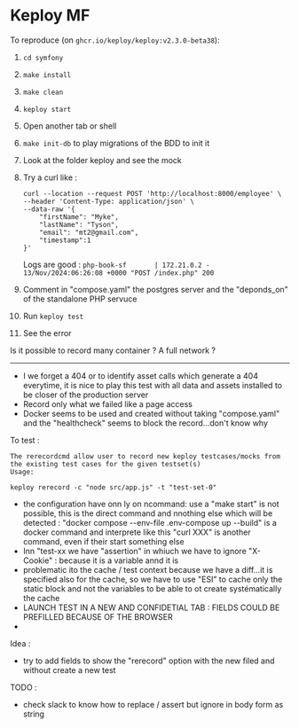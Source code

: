 # Keploy MF

To reproduce (on `ghcr.io/keploy/keploy:v2.3.0-beta38`):

1. `cd symfony`
2. `make install`
3. `make clean`
4. `keploy start`
5. Open another tab or shell
6. `make init-db` to play migrations of the BDD to init it
7. Look at the folder keploy and see the mock
8. Try a curl like : 

    ```shell
    curl --location --request POST 'http://localhost:8000/employee' \
    --header 'Content-Type: application/json' \
    --data-raw '{
        "firstName": "Myke",
        "lastName": "Tyson",
        "email": "mt2@gmail.com",
        "timestamp":1
    }'
    ```
    Logs are good : `php-book-sf       | 172.21.0.2 -  13/Nov/2024:06:26:08 +0000 "POST /index.php" 200`

9. Comment in "compose.yaml" the postgres server and the "deponds_on" of the standalone PHP servuce
10. Run `keploy test`
11. See the error

Is it possible to record many container ? A full network ?

---  

- I we forget a 404 or to identify asset calls which generate a 404 everytime, it is nice to play this test with all data and assets
installed to be closer of the production server
- Record only what we failed like a page access
- Docker seems to be used and created without taking "compose.yaml" and the "healthcheck" seems to block the record...don't know why

To test : 

```
The rerecordcmd allow user to record new keploy testcases/mocks from the existing test cases for the given testset(s)
Usage:

keploy rerecord -c "node src/app.js" -t "test-set-0"
```
- the configuration have onn ly on ncommand:  use a "make start" is not possible, this is the direct command and nnothing else 
which will be detected : "docker compose --env-file .env-compose up --build" is a docker command and interprete like this "curl XXX"
is another command, even if their start something else
- Inn "test-xx we have "assertion" in whiuch we have to ignore "X-Cookie" : because it is a variable annd it is
- problematic ito the cache / test context because we have a diff...it is specified also for the cache, so we have to
use "ESI" to cache only the static block and not the variables to be able to ot create systématically the cache
- LAUNCH TEST IN A NEW AND CONFIDETIAL TAB : FIELDS COULD BE PREFILLED BECAUSE OF THE BROWSER
- 

Idea : 
- try to add fields to show the "rerecord" option with the new filed and without create a new test

TODO : 

- check slack to know how to replace / assert but ignore in body form as string